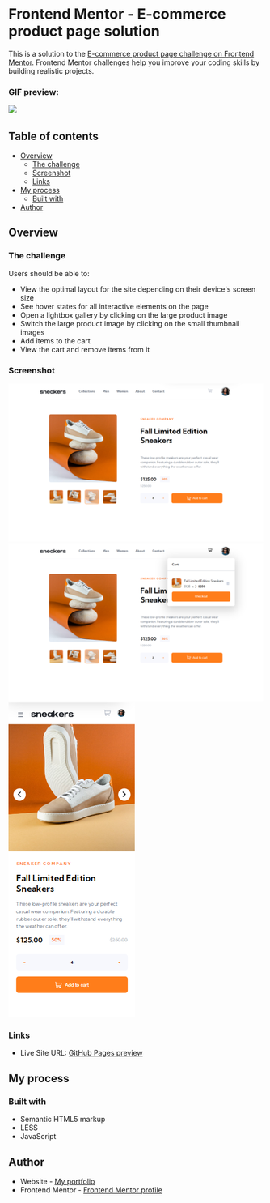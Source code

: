 # Frontend Mentor - E-commerce product page solution

This is a solution to the [E-commerce product page challenge on Frontend Mentor](https://www.frontendmentor.io/challenges/ecommerce-product-page-UPsZ9MJp6). Frontend Mentor challenges help you improve your coding skills by building realistic projects.

### GIF preview:

![](https://github.com/SilvijaProzinger/ecommerce-product-page/tree/main/images/gif-preview.gif)

## Table of contents

- [Overview](#overview)
  - [The challenge](#the-challenge)
  - [Screenshot](#screenshot)
  - [Links](#links)
- [My process](#my-process)
  - [Built with](#built-with)
- [Author](#author)

## Overview

### The challenge

Users should be able to:

- View the optimal layout for the site depending on their device's screen size
- See hover states for all interactive elements on the page
- Open a lightbox gallery by clicking on the large product image
- Switch the large product image by clicking on the small thumbnail images
- Add items to the cart
- View the cart and remove items from it

### Screenshot

![Desktop screenshot](./images/screenshot_desktop.png)
![Desktop with minicart screenshot](./images/screenshot_desktop_2.png)
![Mobile screenshot](./images/screenshot_mobile.png)

### Links

- Live Site URL: [GitHub Pages preview](https://silvijaprozinger.github.io/ecommerce-product-page/)

## My process

### Built with

- Semantic HTML5 markup
- LESS 
- JavaScript

## Author

- Website - [My portfolio](https://silvijaprozinger.github.io/Portfolio/)
- Frontend Mentor - [Frontend Mentor profile](https://www.frontendmentor.io/profile/SilvijaProzinger)




